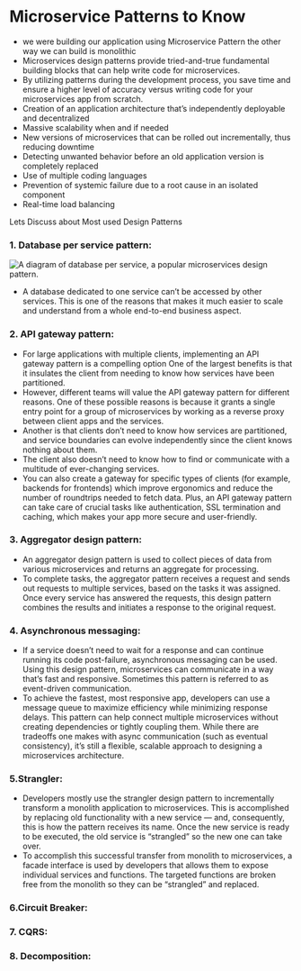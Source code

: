 # Microservice Patterns to Know
- we were building our application using Microservice Pattern the other way we can build is monolithic 
- Microservices design patterns provide tried-and-true fundamental building blocks that can help write code for microservices.
- By utilizing patterns during the development process, you save time and ensure a higher level of accuracy versus writing code for your microservices app from scratch.
-   Creation of an application architecture that’s independently deployable and decentralized
-   Massive scalability when and if needed
-   New versions of microservices that can be rolled out incrementally, thus reducing downtime
-   Detecting unwanted behavior before an old application version is completely replaced
-   Use of multiple coding languages
-   Prevention of systemic failure due to a root cause in an isolated component
-   Real-time load balancing

Lets Discuss about Most used Design Patterns 
###  1. Database per service pattern:
![A diagram of database per service, a popular microservices design pattern.](https://miro.medium.com/v2/resize:fit:1400/1*G7R53rLa3PdKcAWexO2s1Q.png)
- A database dedicated to one service can’t be accessed by other services. This is one of the reasons that makes it much easier to scale and understand from a whole end-to-end business aspect.

### 2.  API gateway pattern:
- For large applications with multiple clients, implementing an API gateway pattern is a compelling option One of the largest benefits is that it insulates the client from needing to know how services have been partitioned. 
- However, different teams will value the API gateway pattern for different reasons. One of these possible reasons is because it grants a single entry point for a group of microservices by working as a reverse proxy between client apps and the services. 
- Another is that clients don’t need to know how services are partitioned, and service boundaries can evolve independently since the client knows nothing about them.
- The client also doesn’t need to know how to find or communicate with a multitude of ever-changing services. 
- You can also create a gateway for specific types of clients (for example, backends for frontends) which improve ergonomics and reduce the number of roundtrips needed to fetch data. Plus, an API gateway pattern can take care of crucial tasks like authentication, SSL termination and caching, which makes your app more secure and user-friendly.
### 3. Aggregator design pattern:
- An aggregator design pattern is used to collect pieces of data from various microservices and returns an aggregate for processing.
- To complete tasks, the aggregator pattern receives a request and sends out requests to multiple services, based on the tasks it was assigned. Once every service has answered the requests, this design pattern combines the results and initiates a response to the original request.
### 4. Asynchronous messaging:
- If a service doesn’t need to wait for a response and can continue running its code post-failure, asynchronous messaging can be used. Using this design pattern, microservices can communicate in a way that’s fast and responsive. Sometimes this pattern is referred to as event-driven communication.
- To achieve the fastest, most responsive app, developers can use a message queue to maximize efficiency while minimizing response delays. This pattern can help connect multiple microservices without creating dependencies or tightly coupling them. While there are tradeoffs one makes with async communication (such as eventual consistency), it’s still a flexible, scalable approach to designing a microservices architecture.
### 5.Strangler:
- Developers mostly use the strangler design pattern to incrementally transform a monolith application to microservices. This is accomplished by replacing old functionality with a new service — and, consequently, this is how the pattern receives its name. Once the new service is ready to be executed, the old service is “strangled” so the new one can take over.
- To accomplish this successful transfer from monolith to microservices, a facade interface is used by developers that allows them to expose individual services and functions. The targeted functions are broken free from the monolith so they can be “strangled” and replaced.
### 6.Circuit Breaker:
### 7. CQRS:
### 8. Decomposition:

